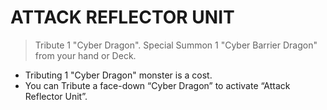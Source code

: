 
# ATTACK REFLECTOR UNIT  
> Tribute 1 "Cyber Dragon". Special Summon 1 "Cyber Barrier Dragon" from your hand or Deck.

*   Tributing 1 "Cyber Dragon" monster is a cost.
*   You can Tribute a face-down “Cyber Dragon” to activate “Attack Reflector Unit”.

  